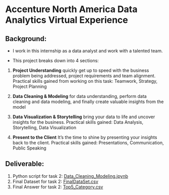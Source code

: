 # Accenture North America Data Analytics Virtual Experience

## Background:
* I work in this internship as a data analyst and work with a talented team.

* This project breaks down into 4 sections:
1. **Project Understanding** quickly get up to speed with the business problem being addressed, project requirements and team alignment. Practical skills gained from working on this task: Teamwork, Strategy, Project Planning

2. **Data Cleaning & Modeling** for data understanding, perform data cleaning and data modeling, and finally create valuable insights from the model

3. **Data Visualization & Storytelling** bring your data to life and uncover insights for the business. Practical skills gained: Data Analysis, Storytelling, Data Visualization

4. **Present to the Client** It’s the time to shine by presenting your insights back to the client. Practical skills gained: Presentations, Communication, Public Speaking

## Deliverable:
1. Python script for task 2: [Data_Cleaning_Modeling.ipynb](2%20Data%20Cleaning%20and%20Modeling/MyWork/Data_Cleaning_Modeling.ipynb)
2. Final Dataset for task 2: [FinalDataSet.csv](2%20Data%20Cleaning%20and%20Modeling/MyWork/FinalDataSet.csv)
3. Final Answer for task 2: [Top5_Category.csv](2%20Data%20Cleaning%20and%20Modeling/MyWork/Top5_Category.csv)

